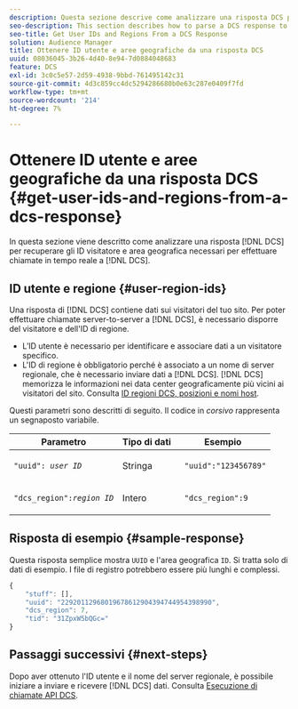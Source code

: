 ```yaml
---
description: Questa sezione descrive come analizzare una risposta DCS per recuperare gli ID visitatore e di regione necessari per effettuare chiamate in tempo reale al DCS.
seo-description: This section describes how to parse a DCS response to retrieve the visitor and region IDs required to make real-time calls to the DCS.
seo-title: Get User IDs and Regions From a DCS Response
solution: Audience Manager
title: Ottenere ID utente e aree geografiche da una risposta DCS
uuid: 08036045-3b26-4d40-8e94-7d0884048683
feature: DCS
exl-id: 3c0c5e57-2d59-4938-9bbd-761495142c31
source-git-commit: 4d3c859cc4dc5294286680b0e63c287e0409f7fd
workflow-type: tm+mt
source-wordcount: '214'
ht-degree: 7%

---
```


# Ottenere ID utente e aree geografiche da una risposta DCS {#get-user-ids-and-regions-from-a-dcs-response}

In questa sezione viene descritto come analizzare una risposta [!DNL DCS] per recuperare gli ID visitatore e area geografica necessari per effettuare chiamate in tempo reale a [!DNL DCS].

## ID utente e regione {#user-region-ids}

Una risposta di [!DNL DCS] contiene dati sui visitatori del tuo sito. Per poter effettuare chiamate server-to-server a [!DNL DCS], è necessario disporre del visitatore e dell&#39;ID di regione.

* L’ID utente è necessario per identificare e associare dati a un visitatore specifico.
* L&#39;ID di regione è obbligatorio perché è associato a un nome di server regionale, che è necessario inviare dati a [!DNL DCS]. [!DNL DCS] memorizza le informazioni nei data center geograficamente più vicini ai visitatori del sito. Consulta [ID regioni DCS, posizioni e nomi host](../../../api/dcs-intro/dcs-api-reference/dcs-regions.md).

Questi parametri sono descritti di seguito. Il codice in *corsivo* rappresenta un segnaposto variabile.

<table id="table_822C02D5978348DCB7153001882D397C"> 
 <thead> 
  <tr> 
   <th colname="col1" class="entry"> Parametro </th> 
   <th colname="col2" class="entry"> Tipo di dati </th> 
   <th colname="col3" class="entry"> Esempio </th> 
  </tr> 
 </thead>
 <tbody> 
  <tr> 
   <td colname="col1"> <p><code>"uuid": <i>user ID</i></code></span> </p> </td> 
   <td colname="col2"> <p>Stringa </p> </td> 
   <td colname="col3"> <p> <code> "uuid":"123456789"</code> </p> </td> 
  </tr> 
  <tr> 
   <td colname="col1"> <p><code>"dcs_region":<i>region ID</i></code> </p> </td> 
   <td colname="col2"> <p>Intero </p> </td> 
   <td colname="col3"> <p> <code> "dcs_region":9</code> </p> </td> 
  </tr> 
 </tbody> 
</table>

## Risposta di esempio {#sample-response}

Questa risposta semplice mostra `UUID` e l&#39;area geografica `ID`. Si tratta solo di dati di esempio. I file di registro potrebbero essere più lunghi e complessi.

```js
{
    "stuff": [],
    "uuid": "22920112968019678612904394744954398990",
    "dcs_region": 7,
    "tid": "31ZpxW5bQGc="
}
```

## Passaggi successivi {#next-steps}

Dopo aver ottenuto l&#39;ID utente e il nome del server regionale, è possibile iniziare a inviare e ricevere [!DNL DCS] dati. Consulta [Esecuzione di chiamate API DCS](../../../api/dcs-intro/dcs-s2s/dcs-s2s-calls.md).
